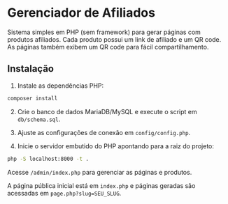 # Gerenciador de Afiliados

Sistema simples em PHP (sem framework) para gerar páginas com produtos afiliados. Cada produto possui um link de afiliado e um QR code. As páginas também exibem um QR code para fácil compartilhamento.

## Instalação

1. Instale as dependências PHP:

```bash
composer install
```

2. Crie o banco de dados MariaDB/MySQL e execute o script em `db/schema.sql`.

3. Ajuste as configurações de conexão em `config/config.php`.

4. Inicie o servidor embutido do PHP apontando para a raiz do projeto:

```bash
php -S localhost:8000 -t .
```

Acesse `/admin/index.php` para gerenciar as páginas e produtos.

A página pública inicial está em `index.php` e páginas geradas são acessadas em `page.php?slug=SEU_SLUG`.

